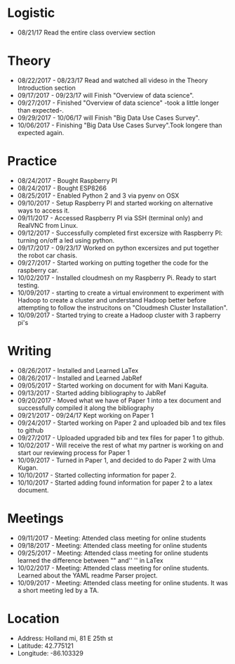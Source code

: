 # Logistic

* 08/21/17 Read the entire class overview section 

# Theory

* 08/22/2017 - 08/23/17 Read and watched all videso in the Theory Introduction section
* 09/17/2017 - 09/23/17 will Finish "Overview of data science".
* 09/27/2017 - Finished  "Overview of data science" -took a little longer than expected-.
* 09/29/2017 - 10/06/17 will Finish "Big Data Use Cases Survey".
* 10/06/2017 - Finishing "Big Data Use Cases Survey".Took longere than expected again.

# Practice

* 08/24/2017  - Bought Raspberry PI
* 08/24/2017  - Bought ESP8266
* 08/25/2017  - Enabled Python 2 and 3 via pyenv on OSX
* 09/10/2017  - Setup Raspberry PI and started working on alternative ways to access it.
* 09/11/2017  - Accessed Raspberry PI via SSH (terminal only) and RealVNC from Linux.
* 09/12/2017  - Successfully completed first excersize with Raspberry PI: turning on/off a led using python.
* 09/17/2017  - 09/23/17 Worked on python excersizes and put together the robot car chasis.
* 09/27/2017  - Started working on putting together the code for the raspberry car. 
* 10/02/2017  - Installed cloudmesh on my Raspberry Pi. Ready to start testing.
* 10/09/2017  - starting to create a virtual environment to experiment with Hadoop to create a cluster and understand Hadoop better before attempting to follow the instrucitons on "Cloudmesh Cluster Installation".
* 10/09/2017  - Started trying to create a Hadoop cluster with 3 rapberry pi's

# Writing

* 08/26/2017  - Installed and Learned LaTex
* 08/26/2017  - Installed and Learned JabRef
* 09/05/2017  - Started working on document for with Mani Kaguita.
* 09/13/2017  - Started adding bibliography to JabRef
* 09/20/2017  - Moved what we have of Paper 1 into a tex document and successfully compiled it along the bibliography
* 09/21/2017  - 09/24/17 Kept working on Paper 1
* 09/24/2017  - Started working on Paper 2 and uploaded bib and tex files to github 
* 09/27/2017  - Uploaded upgraded bib and tex files for paper 1 to github.
* 10/02/2017  - Will receive the rest of what my partner is working on and start our reviewing process for Paper 1
* 10/09/2017  - Turned in Paper 1, and decided to do Paper 2 with Uma Kugan.
* 10/10/2017  - Started collecting information for paper 2.
* 10/10/2017  - Started adding found information for paper 2 to a latex document.

# Meetings

* 09/11/2017  - Meeting: Attended class meeting for online students
* 09/18/2017  - Meeting: Attended class meeting for online students
* 09/25/2017  - Meeting: Attended class meeting for online students learned the difference between "" and'' '' in LaTex
* 10/02/2017  - Meeting: Attended class meeting for online students. Learned about the YAML readme Parser project.
* 10/09/2017  - Meeting: Attended class meeting for online students. It was a short meeting led by a TA.


# Location

* Address: Holland mi, 81 E 25th st
* Latitude: 42.775121
* Longitude: -86.103329 
